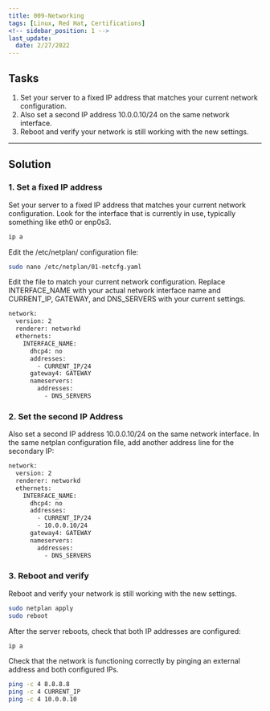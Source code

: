 ```yaml
---
title: 009-Networking
tags: [Linux, Red Hat, Certifications]
<!-- sidebar_position: 1 -->
last_update:
  date: 2/27/2022
---
```


## Tasks

1. Set your server to a fixed IP address that matches your current network configuration.
2. Also set a second IP address 10.0.0.10/24 on the same network interface.
3. Reboot and verify your network is still working with the new settings.

----

## Solution

### 1. Set a fixed IP address

Set your server to a fixed IP address that matches your current network configuration.
Look for the interface that is currently in use, typically something like eth0 or enp0s3.

```bash
ip a  
```
Edit the /etc/netplan/ configuration file:

```bash
sudo nano /etc/netplan/01-netcfg.yaml
```

Edit the file to match your current network configuration. Replace INTERFACE_NAME with your actual network interface name and CURRENT_IP, GATEWAY, and DNS_SERVERS with your current settings.

```bash
network:
  version: 2
  renderer: networkd
  ethernets:
    INTERFACE_NAME:
      dhcp4: no
      addresses:
        - CURRENT_IP/24
      gateway4: GATEWAY
      nameservers:
        addresses:
          - DNS_SERVERS
```

### 2. Set the second IP Address

Also set a second IP address 10.0.0.10/24 on the same network interface. In the same netplan configuration file, add another address line for the secondary IP:

```bash
network:
  version: 2
  renderer: networkd
  ethernets:
    INTERFACE_NAME:
      dhcp4: no
      addresses:
        - CURRENT_IP/24
        - 10.0.0.10/24
      gateway4: GATEWAY
      nameservers:
        addresses:
          - DNS_SERVERS
```

### 3. Reboot and verify

Reboot and verify your network is still working with the new settings.

```bash
sudo netplan apply
sudo reboot
```

After the server reboots, check that both IP addresses are configured:

```bash
ip a  
```

Check that the network is functioning correctly by pinging an external address and both configured IPs.

```bash
ping -c 4 8.8.8.8
ping -c 4 CURRENT_IP
ping -c 4 10.0.0.10
```